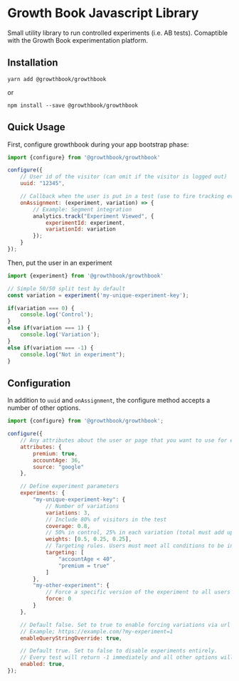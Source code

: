 # Growth Book Javascript Library

Small utility library to run controlled experiments (i.e. AB tests). Comaptible with the Growth Book experimentation platform.

## Installation

`yarn add @growthbook/growthbook` 

or 

`npm install --save @growthbook/growthbook`

## Quick Usage

First, configure growthbook during your app bootstrap phase:
```js
import {configure} from '@growthbook/growthbook'

configure({
    // User id of the visitor (can omit if the visitor is logged out)
    uuid: "12345",

    // Callback when the user is put in a test (use to fire tracking events)
    onAssignment: (experiment, variation) => {
        // Example: Segment integration
        analytics.track("Experiment Viewed", {
            experimentId: experiment,
            variationId: variation
        });
    }
});
```

Then, put the user in an experiment
```js
import {experiment} from '@growthbook/growthbook'

// Simple 50/50 split test by default
const variation = experiment('my-unique-experiment-key');

if(variation === 0) {
    console.log('Control');
}
else if(variation === 1) {
    console.log('Variation');
}
else if(variation === -1) {
    console.log("Not in experiment");
}
```

## Configuration

In addition to `uuid` and `onAssignment`, the configure method accepts a number of other options.

```js
import {configure} from '@growthbook/growthbook';

configure({
    // Any attributes about the user or page that you want to use for experiment targeting
    attributes: {
        premium: true,
        accountAge: 36,
        source: "google"
    },

    // Define experiment parameters
    experiments: {
        "my-unique-experiment-key": {
            // Number of variations
            variations: 3,
            // Include 80% of visitors in the test
            coverage: 0.8,
            // 50% in control, 25% in each variation (total must add up to 1)
            weights: [0.5, 0.25, 0.25],
            // Targeting rules. Users must meet all conditions to be included
            targeting: [
                "accountAge < 40",
                "premium = true"
            ]
        },
        "my-other-experiment": {
            // Force a specific version of the experiment to all users
            force: 0
        }
    },

    // Default false. Set to true to enable forcing variations via url
    // Example; https://example.com/?my-experiment=1
    enableQueryStringOverride: true,

    // Default true. Set to false to disable experiments entirely.
    // Every test will return -1 immediately and all other options will be ignored.
    enabled: true,
});
```